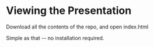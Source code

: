 # Viewing the Presentation

Download all the contents of the repo, and open index.html

Simple as that -- no installation required.
